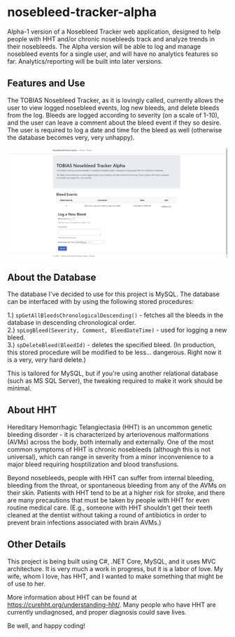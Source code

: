 # nosebleed-tracker-alpha
Alpha-1 version of a Nosebleed Tracker web application, designed to help people with HHT and/or chronic nosebleeds track and analyze trends in their nosebleeds. The Alpha version will be able to log and manage nosebleed events for a single user, and will have no analytics features so far. Analytics/reporting will be built into later versions. 

## Features and Use
The TOBIAS Nosebleed Tracker, as it is lovingly called, currently allows the user to view logged nosebleed events, log new bleeds, and delete bleeds from the log. Bleeds are logged according to severity (on a scale of 1-10), and the user can leave a comment about the bleed event if they so desire. The user is required to log a date and time for the bleed as well (otherwise the database becomes very, very unhappy).

![Nosebleed Tracker Screenshot](/tracker-screenshot.png)

## About the Database
The database I've decided to use for this project is MySQL. The database can be interfaced with by using the following stored procedures:

1.) <code>spGetAllBleedsChronologicalDescending()</code> - fetches all the bleeds in the database in descending chronological order.<br />
2.) <code>spLogBleed(Severity, Comment, BleedDateTime)</code> - used for logging a new bleed. <br />
3.) <code>spDeleteBleed(BleedId)</code> - deletes the specified bleed. (In production, this stored procedure will be modified to be less... dangerous. Right now it is a very, <i>very</i> hard delete.) <br />

This is tailored for MySQL, but if you're using another relational database (such as MS SQL Server), the tweaking required to make it work should be minimal.

## About HHT
Hereditary Hemorrhagic Telangiectasia (HHT) is an uncommon genetic bleeding disorder - it is characterized by arteriovenous malformations (AVMs) across the body, both internally and externally. One of the most common symptoms of HHT is chronic nosebleeds (although this is not universal), which can range in severity from a minor inconvenience to a major bleed requiring hosptilization and blood transfusions.  

Beyond nosebleeds, people with HHT can suffer from internal bleeding, bleeding from the throat, or spontaneous bleeding from any of the AVMs on their skin. Patients with HHT tend to be at a higher risk for stroke, and there are many precautions that must be taken by people with HHT for even routine medical care. (E.g., someone with HHT shouldn't get their teeth cleaned at the dentist without taking a round of antibiotics in order to prevent brain infections associated with brain AVMs.) 

## Other Details
This project is being built using C#, .NET Core, MySQL, and it uses MVC architecture. It is very much a work in progress, but it is a labor of love. My wife, whom I love, has HHT, and I wanted to make something that might be of use to her.  

More information about HHT can be found at https://curehht.org/understanding-hht/. Many people who have HHT are currently undiagnosed, and proper diagnosis could save lives. 

Be well, and happy coding!

